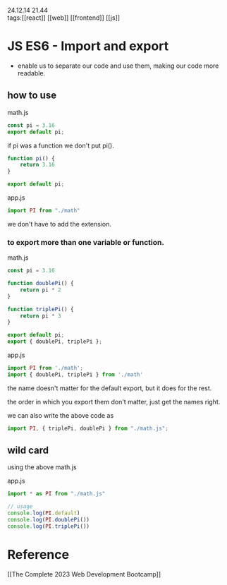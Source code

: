 
24.12.14  21.44  
tags:[[react]] [[web]] [[frontend]] [[js]]


#  JS ES6 - Import and export
- enable us to separate our code and use them, making our code more readable.

## how to use
math.js
```js
const pi = 3.16
export default pi;
```
if pi was a function we don't put pi().

```js
function pi() {
	return 3.16
}

export default pi;

```


app.js
```js
import PI from "./math"
```
we don't have to add the extension.

### to export more than one variable or function.
math.js
```js
const pi = 3.16

function doublePi() {
	return pi * 2
}

function triplePi() {
	return pi * 3
}

export default pi;
export { doublePi, triplePi }; 
```

app.js
```js
import PI from './math';
import { doublePi, triplePi } from './math'
```

the name doesn't matter for the default export, but it does for the rest. 

the order in which you export them don't matter, just get the names right.

we can also write the above code as
```js
import PI, { triplePi, doublePi } from "./math.js";

```

## wild card
using the above math.js

app.js

```js
import * as PI from "./math.js"

// usage
console.log(PI.default) 
console.log(PI.doublePi())
console.log(PI.triplePi())
```

# Reference
[[The Complete 2023 Web Development Bootcamp]]
